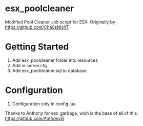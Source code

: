 # esx_poolcleaner

Modified Pool Cleaner Job script for ESX. Originally by https://github.com/Cha0sNighT

# Getting Started

1. Add esx_poolcleaner folder into resources
2. Add in server.cfg
3. Add esx_poolcleaner.sql to database

# Configuration

1. Configuration only in config.lua

Thanks to Anthony for esx_garbage, wich is the base of all of this.
https://github.com/AnthonyEl